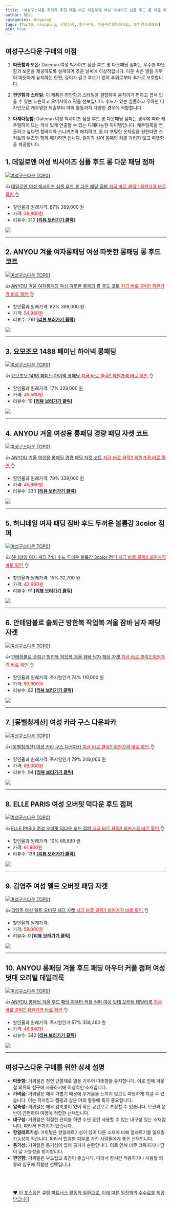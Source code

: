 ```yaml
---
title: "여성구스다운 최저가 추천 제품 비교 데일로엔 여성 빅사이즈 심플 후드 롱 다운 패딩 점퍼 가격 비교 최저가장점"
author: NEO.
categories: shopping
tags: [Top10, shopping, 유행상품, 필수구매, 지금바로클릭하세요, 놓치면후회해요]
pin: true
---
```

## 여성구스다운 구매의 이점
1. **따뜻함과 보온:** Daleoun 여성 빅사이즈 심플 후드 롱 다운패딩 점퍼는 우수한 따뜻함과 보온을 제공하도록 설계되어 추운 날씨에 이상적입니다. 다운 속은 열을 가두어 따뜻하게 유지하는 한편, 길이가 길고 후드가 있어 추위로부터 추가로 보호합니다.

2. **편안함과 스타일:** 이 제품은 편안함과 스타일을 결합하여 움직이기 편하고 겹쳐 입을 수 있는 느슨하고 오버사이즈 핏을 선보입니다. 후드가 있는 심플하고 우아한 디자인으로 캐주얼한 외출부터 야외 활동까지 다양한 경우에 적합합니다.

3. **다재다능함:** Daleoun 여성 빅사이즈 심플 후드 롱 다운패딩 점퍼는 경우에 따라 캐주얼하게 또는 격식 있게 연출할 수 있는 다재다능한 아이템입니다. 캐주얼룩을 연출하고 싶다면 청바지와 스니커즈와 매치하고, 좀 더 포멀한 옷차림을 원한다면 스커트와 부츠와 함께 매치하면 됩니다. 길이가 길어 몸매와 키를 가리지 않고 따뜻함을 제공합니다.

   

## 1. 데일로엔 여성 빅사이즈 심플 후드 롱 다운 패딩 점퍼

[![여성구스다운 TOP01](https://thumbnail10.coupangcdn.com/thumbnails/remote/490x490ex/image/vendor_inventory/783a/9fc135f91f5171ecc2643aa91af213a60611d1e8482b6bf4a33a52d1ab0f.jpg)](https://link.coupang.com/re/AFFSDP?lptag=AF3617701&subid=GithubCoopas&pageKey=7675456177&traceid=V0-153&itemId=20486890207&vendorItemId=87565592610)


👍 [데일로엔 여성 빅사이즈 심플 후드 롱 다운 패딩 점퍼 <font color=red> 지금 바로 클릭!! 회원가격 바로 확인 </font> ](https://link.coupang.com/re/AFFSDP?lptag=AF3617701&subid=GithubCoopas&pageKey=7675456177&traceid=V0-153&itemId=20486890207&vendorItemId=87565592610) 👌 


- 할인율과 원래가격: 87%  389,000   원
- 가격: <span style='color:red'>39,900원</span>
- 리뷰수: 310  [**[리뷰 보러가기 클릭]**](https://link.coupang.com/re/AFFSDP?lptag=AF3617701&subid=GithubCoopas&pageKey=7675456177&traceid=V0-153&itemId=20486890207&vendorItemId=87565592610)

[![](/discount_price.png)](https://link.coupang.com/re/AFFSDP?lptag=AF3617701&subid=GithubCoopas&pageKey=7675456177&traceid=V0-153&itemId=20486890207&vendorItemId=87565592610)

---


   

## 2. ANYOU 겨울 여자롱패딩 여성 따뜻한 롱패딩 롱 후드 코트

[![여성구스다운 TOP01](https://thumbnail9.coupangcdn.com/thumbnails/remote/490x490ex/image/vendor_inventory/c0dc/730836c094c5d42161a2af9ea8f60688d7dd129d974394a805656160d0ab.jpg)](https://link.coupang.com/re/AFFSDP?lptag=AF3617701&subid=GithubCoopas&pageKey=7558738978&traceid=V0-153&itemId=19908987758&vendorItemId=87289847855)


👍 [ANYOU 겨울 여자롱패딩 여성 따뜻한 롱패딩 롱 후드 코트 <font color=red> 지금 바로 클릭!! 회원가격 바로 확인 </font> ](https://link.coupang.com/re/AFFSDP?lptag=AF3617701&subid=GithubCoopas&pageKey=7558738978&traceid=V0-153&itemId=19908987758&vendorItemId=87289847855) 👌 


- 할인율과 원래가격: 82%  398,000   원
- 가격: <span style='color:red'>54,980원</span>
- 리뷰수: 261  [**[리뷰 보러가기 클릭]**](https://link.coupang.com/re/AFFSDP?lptag=AF3617701&subid=GithubCoopas&pageKey=7558738978&traceid=V0-153&itemId=19908987758&vendorItemId=87289847855)

[![](/discount_price.png)](https://link.coupang.com/re/AFFSDP?lptag=AF3617701&subid=GithubCoopas&pageKey=7558738978&traceid=V0-153&itemId=19908987758&vendorItemId=87289847855)

---


   

## 3. 요모조모 1488 페미닌 하이넥 롱패딩

[![여성구스다운 TOP01](https://thumbnail7.coupangcdn.com/thumbnails/remote/490x490ex/image/vendor_inventory/3b6d/a7c1c5c57ce73665ddefd8a76e396cf7f02980907feb21e4aa38277d9e68.jpg)](https://link.coupang.com/re/AFFSDP?lptag=AF3617701&subid=GithubCoopas&pageKey=6159152564&traceid=V0-153&itemId=11941108198&vendorItemId=87539631183)


👍 [요모조모 1488 페미닌 하이넥 롱패딩 <font color=red> 지금 바로 클릭!! 회원가격 바로 확인 </font> ](https://link.coupang.com/re/AFFSDP?lptag=AF3617701&subid=GithubCoopas&pageKey=6159152564&traceid=V0-153&itemId=11941108198&vendorItemId=87539631183) 👌 


- 할인율과 원래가격: 17%  229,000   원
- 가격: <span style='color:red'>49,500원</span>
- 리뷰수: 10  [**[리뷰 보러가기 클릭]**](https://link.coupang.com/re/AFFSDP?lptag=AF3617701&subid=GithubCoopas&pageKey=6159152564&traceid=V0-153&itemId=11941108198&vendorItemId=87539631183)

[![](/discount_price.png)](https://link.coupang.com/re/AFFSDP?lptag=AF3617701&subid=GithubCoopas&pageKey=6159152564&traceid=V0-153&itemId=11941108198&vendorItemId=87539631183)

---


   

## 4. ANYOU 겨울 여성용 롱패딩 경량 패딩 자켓 코트

[![여성구스다운 TOP01](https://thumbnail7.coupangcdn.com/thumbnails/remote/490x490ex/image/vendor_inventory/cd72/d54df8d5e6cf970b51bdd46e60d52977c6559d14c15fc7670febcf0cf801.jpg)](https://link.coupang.com/re/AFFSDP?lptag=AF3617701&subid=GithubCoopas&pageKey=7600539618&traceid=V0-153&itemId=20104690330&vendorItemId=87911263935)


👍 [ANYOU 겨울 여성용 롱패딩 경량 패딩 자켓 코트 <font color=red> 지금 바로 클릭!! 회원가격 바로 확인 </font> ](https://link.coupang.com/re/AFFSDP?lptag=AF3617701&subid=GithubCoopas&pageKey=7600539618&traceid=V0-153&itemId=20104690330&vendorItemId=87911263935) 👌 


- 할인율과 원래가격: 79%  339,000   원
- 가격: <span style='color:red'>45,990원</span>
- 리뷰수: 330  [**[리뷰 보러가기 클릭]**](https://link.coupang.com/re/AFFSDP?lptag=AF3617701&subid=GithubCoopas&pageKey=7600539618&traceid=V0-153&itemId=20104690330&vendorItemId=87911263935)

[![](/discount_price.png)](https://link.coupang.com/re/AFFSDP?lptag=AF3617701&subid=GithubCoopas&pageKey=7600539618&traceid=V0-153&itemId=20104690330&vendorItemId=87911263935)

---


   

## 5. 허니데일 여자 패딩 잠바 후드 두꺼운 볼륨감 3color 점퍼

[![여성구스다운 TOP01](https://thumbnail7.coupangcdn.com/thumbnails/remote/490x490ex/image/vendor_inventory/f738/0580a571bd3764682439ebd9ae36c6ac0f467c87090b6c7dc95966d2ebef.jpg)](https://link.coupang.com/re/AFFSDP?lptag=AF3617701&subid=GithubCoopas&pageKey=7706986544&traceid=V0-153&itemId=20649103186&vendorItemId=87722274357)


👍 [허니데일 여자 패딩 잠바 후드 두꺼운 볼륨감 3color 점퍼 <font color=red> 지금 바로 클릭!! 회원가격 바로 확인 </font> ](https://link.coupang.com/re/AFFSDP?lptag=AF3617701&subid=GithubCoopas&pageKey=7706986544&traceid=V0-153&itemId=20649103186&vendorItemId=87722274357) 👌 


- 할인율과 원래가격: 15%  32,700   원
- 가격: <span style='color:red'>42,900원</span>
- 리뷰수: 91  [**[리뷰 보러가기 클릭]**](https://link.coupang.com/re/AFFSDP?lptag=AF3617701&subid=GithubCoopas&pageKey=7706986544&traceid=V0-153&itemId=20649103186&vendorItemId=87722274357)

[![](/discount_price.png)](https://link.coupang.com/re/AFFSDP?lptag=AF3617701&subid=GithubCoopas&pageKey=7706986544&traceid=V0-153&itemId=20649103186&vendorItemId=87722274357)

---


   

## 6. 안테암불로 출퇴근 방한복 작업복 겨울 잠바 남자 패딩 자켓

[![여성구스다운 TOP01](https://thumbnail7.coupangcdn.com/thumbnails/remote/490x490ex/image/vendor_inventory/7c8f/59c128b063a490367c04e86073f55d41e631c8426c188f76992ea016684c.JPG)](https://link.coupang.com/re/AFFSDP?lptag=AF3617701&subid=GithubCoopas&pageKey=7747923084&traceid=V0-153&itemId=20708271204&vendorItemId=87779386212)


👍 [안테암불로 출퇴근 방한복 작업복 겨울 잠바 남자 패딩 자켓 <font color=red> 지금 바로 클릭!! 회원가격 바로 확인 </font> ](https://link.coupang.com/re/AFFSDP?lptag=AF3617701&subid=GithubCoopas&pageKey=7747923084&traceid=V0-153&itemId=20708271204&vendorItemId=87779386212) 👌 


- 할인율과 원래가격: 즉시할인가 74%  119,000   원
- 가격: <span style='color:red'>59,900원</span>
- 리뷰수: 82  [**[리뷰 보러가기 클릭]**](https://link.coupang.com/re/AFFSDP?lptag=AF3617701&subid=GithubCoopas&pageKey=7747923084&traceid=V0-153&itemId=20708271204&vendorItemId=87779386212)

[![](/discount_price.png)](https://link.coupang.com/re/AFFSDP?lptag=AF3617701&subid=GithubCoopas&pageKey=7747923084&traceid=V0-153&itemId=20708271204&vendorItemId=87779386212)

---


   

## 7. [몽벨청계산] 여성 카라 구스 다운파카

[![여성구스다운 TOP01](https://thumbnail10.coupangcdn.com/thumbnails/remote/490x490ex/image/vendor_inventory/be56/d955b508a8444eb792c63848ea85399457a5ebded0b0ea2ae2e4d9e65648.jpg)](https://link.coupang.com/re/AFFSDP?lptag=AF3617701&subid=GithubCoopas&pageKey=7663050767&traceid=V0-153&itemId=20420597163&vendorItemId=87324242712)


👍 [[몽벨청계산] 여성 카라 구스 다운파카 <font color=red> 지금 바로 클릭!! 회원가격 바로 확인 </font> ](https://link.coupang.com/re/AFFSDP?lptag=AF3617701&subid=GithubCoopas&pageKey=7663050767&traceid=V0-153&itemId=20420597163&vendorItemId=87324242712) 👌 


- 할인율과 원래가격: 즉시할인가 79%  248,000   원
- 가격: <span style='color:red'>69,000원</span>
- 리뷰수: 94  [**[리뷰 보러가기 클릭]**](https://link.coupang.com/re/AFFSDP?lptag=AF3617701&subid=GithubCoopas&pageKey=7663050767&traceid=V0-153&itemId=20420597163&vendorItemId=87324242712)

[![](/discount_price.png)](https://link.coupang.com/re/AFFSDP?lptag=AF3617701&subid=GithubCoopas&pageKey=7663050767&traceid=V0-153&itemId=20420597163&vendorItemId=87324242712)

---


   

## 8. ELLE PARIS 여성 오버핏 덕다운 후드 점퍼

[![여성구스다운 TOP01](https://thumbnail6.coupangcdn.com/thumbnails/remote/490x490ex/image/retail/images/8494213091231722-9b549e6b-b926-4494-857a-e8d59ad41c33.jpg)](https://link.coupang.com/re/AFFSDP?lptag=AF3617701&subid=GithubCoopas&pageKey=6673869262&traceid=V0-153&itemId=15364398093&vendorItemId=82584581085)


👍 [ELLE PARIS 여성 오버핏 덕다운 후드 점퍼 <font color=red> 지금 바로 클릭!! 회원가격 바로 확인 </font> ](https://link.coupang.com/re/AFFSDP?lptag=AF3617701&subid=GithubCoopas&pageKey=6673869262&traceid=V0-153&itemId=15364398093&vendorItemId=82584581085) 👌 


- 할인율과 원래가격: 10%  68,890   원
- 가격: <span style='color:red'>61,900원</span>
- 리뷰수: 138  [**[리뷰 보러가기 클릭]**](https://link.coupang.com/re/AFFSDP?lptag=AF3617701&subid=GithubCoopas&pageKey=6673869262&traceid=V0-153&itemId=15364398093&vendorItemId=82584581085)

[![](/discount_price.png)](https://link.coupang.com/re/AFFSDP?lptag=AF3617701&subid=GithubCoopas&pageKey=6673869262&traceid=V0-153&itemId=15364398093&vendorItemId=82584581085)

---


   

## 9. 김영주 여성 멜트 오버핏 패딩 자켓

[![여성구스다운 TOP01](https://thumbnail8.coupangcdn.com/thumbnails/remote/490x490ex/image/vendor_inventory/f819/737c993479066505435a73f7181cef5ae9bb7cf0fd17db2b0f5a5272ca77.jpg)](https://link.coupang.com/re/AFFSDP?lptag=AF3617701&subid=GithubCoopas&pageKey=7643700583&traceid=V0-153&itemId=20318020829&vendorItemId=87427234925)


👍 [김영주 여성 멜트 오버핏 패딩 자켓 <font color=red> 지금 바로 클릭!! 회원가격 바로 확인 </font> ](https://link.coupang.com/re/AFFSDP?lptag=AF3617701&subid=GithubCoopas&pageKey=7643700583&traceid=V0-153&itemId=20318020829&vendorItemId=87427234925) 👌 


- 할인율과 원래가격: 
- 가격: <span style='color:red'>59,000원</span>
- 리뷰수: 0  [**[리뷰 보러가기 클릭]**](https://link.coupang.com/re/AFFSDP?lptag=AF3617701&subid=GithubCoopas&pageKey=7643700583&traceid=V0-153&itemId=20318020829&vendorItemId=87427234925)

[![](/discount_price.png)](https://link.coupang.com/re/AFFSDP?lptag=AF3617701&subid=GithubCoopas&pageKey=7643700583&traceid=V0-153&itemId=20318020829&vendorItemId=87427234925)

---


   

## 10. ANYOU 롱패딩 겨울 후드 패딩 아우터 커플 점퍼 여성 덧대 오리털 데일리룩

[![여성구스다운 TOP01](https://thumbnail8.coupangcdn.com/thumbnails/remote/490x490ex/image/vendor_inventory/57d8/bd2f287f126567f6165800dec2788616cd64b577c2e357a86eb755f21606.jpg)](https://link.coupang.com/re/AFFSDP?lptag=AF3617701&subid=GithubCoopas&pageKey=7733268373&traceid=V0-153&itemId=20786193959&vendorItemId=87863751993)


👍 [ANYOU 롱패딩 겨울 후드 패딩 아우터 커플 점퍼 여성 덧대 오리털 데일리룩 <font color=red> 지금 바로 클릭!! 회원가격 바로 확인 </font> ](https://link.coupang.com/re/AFFSDP?lptag=AF3617701&subid=GithubCoopas&pageKey=7733268373&traceid=V0-153&itemId=20786193959&vendorItemId=87863751993) 👌 


- 할인율과 원래가격: 즉시할인가 57%  358,460   원
- 가격: <span style='color:red'>46,840원</span>
- 리뷰수: 342  [**[리뷰 보러가기 클릭]**](https://link.coupang.com/re/AFFSDP?lptag=AF3617701&subid=GithubCoopas&pageKey=7733268373&traceid=V0-153&itemId=20786193959&vendorItemId=87863751993)

[![](/discount_price.png)](https://link.coupang.com/re/AFFSDP?lptag=AF3617701&subid=GithubCoopas&pageKey=7733268373&traceid=V0-153&itemId=20786193959&vendorItemId=87863751993)

---
## 여성구스다운 구매를 위한 상세 설명
* **따뜻함:** 거위털은 천연 단열체로 열을 가두어 따뜻함을 유지합니다. 이로 인해 겨울철 의류와 침구에 사용하기에 이상적인 소재입니다.
* **가벼움:** 거위털은 매우 가볍기 때문에 무거움을 느끼지 않고도 따뜻하게 지낼 수 있습니다. 이는 하이킹과 캠핑과 같은 야외 활동에 특히 중요합니다.
* **압축성:** 거위털은 매우 압축성이 있어 작은 공간으로 포장할 수 있습니다. 보관과 운반이 간편하여 여행에 적합한 선택입니다.
* **내구성:** 거위털은 적절한 관리를 하면 수년 동안 사용할 수 있는 내구성 있는 소재입니다. 따라서 돈가치가 있습니다.
* **항알레르기성:** 거위털은 항알레르기성이 있어 다른 소재에 비해 알레르기를 일으킬 가능성이 적습니다. 따라서 민감한 피부를 가진 사람들에게 좋은 선택입니다.
* **통기성:** 거위털은 통기성이 있어 공기가 순환합니다. 이로 인해 너무 더워지거나 땀이 날 가능성을 방지합니다.
* **편안함:** 거위털은 부드럽고 촉감이 좋습니다. 따라서 장시간 착용하거나 사용할 의류와 침구에 적합한 선택입니다.<br><br><br><br><br> [ ❤  이 포스팅은 쿠팡 파트너스 활동의 일환으로, 이에 따른 일정액의 수수료를 제공받습니다](https://link.coupang.com/a/bcEFyh)